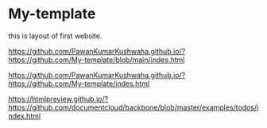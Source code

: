 # My-template

this is layout of first website.

https://github.com/PawanKumarKushwaha.github.io/?https://github.com/My-template/blob/main/indes.html

https://github.com/PawanKumarKushwaha.github.io/?https://github.com/My-template/indes.html

https://htmlpreview.github.io/?https://github.com/documentcloud/backbone/blob/master/examples/todos/index.html
